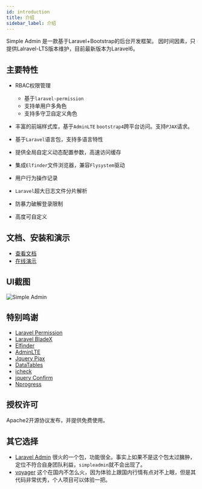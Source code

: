 ```yaml
---
id: introduction
title: 介绍
sidebar_label: 介绍
---
```


Simple Admin 是一款基于Laravel+Bootstrap的后台开发框架。
因时间因素，只提供Lalravel-LTS版本维护，目前最新版本为Laravel6。


## 主要特性
- RBAC权限管理
    - 基于`laravel-permission`
    - 支持单用户多角色
    - 支持多守卫自定义角色
    
- 丰富的前端样式库，基于`AdminLTE` `bootstrap4`跨平台访问。支持`PJAX`请求。

- 基于`Laravel`语言包，支持多语言特性

- 提供全局自定义动态配置参数，高速访问缓存

- 集成`Elfinder`文件浏览器，兼容`Flysystem`驱动

- 用户行为操作记录

- `Laravel`超大日志文件分片解析

- 防暴力破解登录限制

- 高度可自定义

## 文档、安装和演示
- [查看文档](https://www.tanecn.com/docs/introduction)
- [在线演示](https://demo.tanecn.com/admin)

## UI截图
![Simple Admin](/img/preview.jpg)

## 特别鸣谢
- [Laravel Permission](https://github.com/spatie/laravel-permission)
- [Laravel BladeX](https://github.com/spatie/laravel-blade-x)
- [Elfinder](https://github.com/Studio-42/elFinder)
- [AdminLTE](https://github.com/ColorlibHQ/AdminLTE)
- [Jquery Pjax](https://github.com/defunkt/jquery-pjax)
- [DataTables](https://github.com/DataTables/DataTables)
- [icheck](https://github.com/fronteed/icheck)
- [jquery Confirm](https://github.com/craftpip/jquery-confirm)
- [Nprogress](https://github.com/rstacruz/nprogress)

## 授权许可
Apache2开源协议发布，并提供免费使用。

## 其它选择
- [Laravel Admin](https://github.com/z-song/laravel-admin)
很火的一个包，功能很全。事实上如果不是这个包太过臃肿，定位不符合自身团队利益，`simpleadmin`就不会出现了。
- [voyager](https://github.com/the-control-group/voyager)
这个在国内不怎么火，因为体验上跟国内行情有点对不上眼，但是其代码非常优秀，个人项目可以体验一把。



